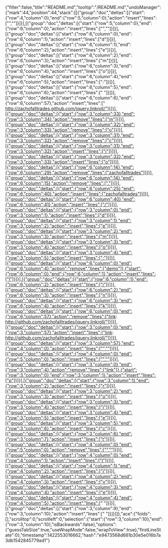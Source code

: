 {"filter":false,"title":"README.md","tooltip":"/README.md","undoManager":{"mark":44,"position":44,"stack":[[{"group":"doc","deltas":[{"start":{"row":4,"column":0},"end":{"row":5,"column":0},"action":"insert","lines":["",""]}]}],[{"group":"doc","deltas":[{"start":{"row":5,"column":0},"end":{"row":6,"column":0},"action":"insert","lines":["",""]}]}],[{"group":"doc","deltas":[{"start":{"row":6,"column":0},"end":{"row":6,"column":1},"action":"insert","lines":["d"]}]}],[{"group":"doc","deltas":[{"start":{"row":6,"column":1},"end":{"row":6,"column":2},"action":"insert","lines":["e"]}]}],[{"group":"doc","deltas":[{"start":{"row":6,"column":2},"end":{"row":6,"column":3},"action":"insert","lines":["m"]}]}],[{"group":"doc","deltas":[{"start":{"row":6,"column":3},"end":{"row":6,"column":4},"action":"insert","lines":["o"]}]}],[{"group":"doc","deltas":[{"start":{"row":6,"column":4},"end":{"row":6,"column":5},"action":"insert","lines":[":"]}]}],[{"group":"doc","deltas":[{"start":{"row":6,"column":5},"end":{"row":6,"column":6},"action":"insert","lines":[" "]}]}],[{"group":"doc","deltas":[{"start":{"row":6,"column":6},"end":{"row":6,"column":57},"action":"insert","lines":[" http://zachofalltrades.github.com/jquery.linkroll/"]}]}],[{"group":"doc","deltas":[{"start":{"row":3,"column":33},"end":{"row":3,"column":34},"action":"remove","lines":["m"]}]}],[{"group":"doc","deltas":[{"start":{"row":3,"column":32},"end":{"row":3,"column":33},"action":"remove","lines":["o"]}]}],[{"group":"doc","deltas":[{"start":{"row":3,"column":31},"end":{"row":3,"column":32},"action":"remove","lines":["c"]}]}],[{"group":"doc","deltas":[{"start":{"row":3,"column":31},"end":{"row":3,"column":32},"action":"insert","lines":["i"]}]}],[{"group":"doc","deltas":[{"start":{"row":3,"column":32},"end":{"row":3,"column":33},"action":"insert","lines":["o"]}]}],[{"group":"doc","deltas":[{"start":{"row":6,"column":14},"end":{"row":6,"column":29},"action":"remove","lines":["zachofalltrades"]}]}],[{"group":"doc","deltas":[{"start":{"row":6,"column":14},"end":{"row":6,"column":15},"action":"remove","lines":["."]}]}],[{"group":"doc","deltas":[{"start":{"row":6,"column":25},"end":{"row":6,"column":40},"action":"insert","lines":["zachofalltrades"]}]}],[{"group":"doc","deltas":[{"start":{"row":6,"column":40},"end":{"row":6,"column":41},"action":"insert","lines":["/"]}]}],[{"group":"doc","deltas":[{"start":{"row":3,"column":0},"end":{"row":3,"column":1},"action":"insert","lines":["d"]}]}],[{"group":"doc","deltas":[{"start":{"row":3,"column":1},"end":{"row":3,"column":2},"action":"insert","lines":["e"]}]}],[{"group":"doc","deltas":[{"start":{"row":3,"column":2},"end":{"row":3,"column":3},"action":"insert","lines":["m"]}]}],[{"group":"doc","deltas":[{"start":{"row":3,"column":3},"end":{"row":3,"column":4},"action":"insert","lines":["o"]}]}],[{"group":"doc","deltas":[{"start":{"row":3,"column":4},"end":{"row":3,"column":5},"action":"insert","lines":[":"]}]}],[{"group":"doc","deltas":[{"start":{"row":6,"column":0},"end":{"row":6,"column":4},"action":"remove","lines":["demo"]},{"start":{"row":6,"column":0},"end":{"row":6,"column":1},"action":"insert","lines":["l"]}]}],[{"group":"doc","deltas":[{"start":{"row":6,"column":1},"end":{"row":6,"column":2},"action":"insert","lines":["i"]}]}],[{"group":"doc","deltas":[{"start":{"row":6,"column":2},"end":{"row":6,"column":3},"action":"insert","lines":["n"]}]}],[{"group":"doc","deltas":[{"start":{"row":6,"column":3},"end":{"row":6,"column":4},"action":"insert","lines":["k"]}]}],[{"group":"doc","deltas":[{"start":{"row":6,"column":0},"end":{"row":6,"column":57},"action":"remove","lines":["link:  http://github.com/zachofalltrades/jquery.linkroll/"]}]}],[{"group":"doc","deltas":[{"start":{"row":3,"column":0},"end":{"row":3,"column":57},"action":"insert","lines":["link:  http://github.com/zachofalltrades/jquery.linkroll/"]}]}],[{"group":"doc","deltas":[{"start":{"row":3,"column":57},"end":{"row":4,"column":0},"action":"insert","lines":["",""]}]}],[{"group":"doc","deltas":[{"start":{"row":4,"column":0},"end":{"row":5,"column":0},"action":"insert","lines":["",""]}]}],[{"group":"doc","deltas":[{"start":{"row":3,"column":0},"end":{"row":3,"column":4},"action":"remove","lines":["link"]},{"start":{"row":3,"column":0},"end":{"row":3,"column":1},"action":"insert","lines":["p"]}]}],[{"group":"doc","deltas":[{"start":{"row":3,"column":1},"end":{"row":3,"column":2},"action":"insert","lines":["r"]}]}],[{"group":"doc","deltas":[{"start":{"row":3,"column":2},"end":{"row":3,"column":3},"action":"insert","lines":["o"]}]}],[{"group":"doc","deltas":[{"start":{"row":3,"column":3},"end":{"row":3,"column":4},"action":"insert","lines":["j"]}]}],[{"group":"doc","deltas":[{"start":{"row":3,"column":4},"end":{"row":3,"column":5},"action":"insert","lines":["e"]}]}],[{"group":"doc","deltas":[{"start":{"row":3,"column":5},"end":{"row":3,"column":6},"action":"insert","lines":["c"]}]}],[{"group":"doc","deltas":[{"start":{"row":3,"column":6},"end":{"row":3,"column":7},"action":"insert","lines":["t"]}]}],[{"group":"doc","deltas":[{"start":{"row":4,"column":0},"end":{"row":5,"column":0},"action":"remove","lines":["",""]}]}],[{"group":"doc","deltas":[{"start":{"row":4,"column":0},"end":{"row":4,"column":1},"action":"insert","lines":["l"]}]}],[{"group":"doc","deltas":[{"start":{"row":4,"column":1},"end":{"row":4,"column":2},"action":"insert","lines":["i"]}]}],[{"group":"doc","deltas":[{"start":{"row":4,"column":2},"end":{"row":4,"column":3},"action":"insert","lines":["v"]}]}],[{"group":"doc","deltas":[{"start":{"row":4,"column":3},"end":{"row":4,"column":4},"action":"insert","lines":["e"]}]}],[{"group":"doc","deltas":[{"start":{"row":4,"column":4},"end":{"row":4,"column":5},"action":"insert","lines":[" "]}]}],[{"group":"doc","deltas":[{"start":{"row":3,"column":9},"end":{"row":3,"column":10},"action":"insert","lines":[" "]}]}]]},"ace":{"folds":[],"scrolltop":0,"scrollleft":0,"selection":{"start":{"row":3,"column":10},"end":{"row":3,"column":10},"isBackwards":false},"options":{"guessTabSize":true,"useWrapMode":false,"wrapToView":true},"firstLineState":0},"timestamp":1422553016662,"hash":"e9473568d661b30e5e016b7a3db1542845779ad1"}